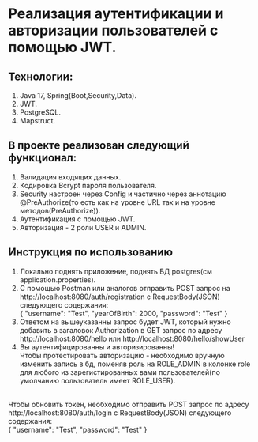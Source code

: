 # Реализация аутентификации и авторизации пользователей с помощью JWT.

## Технологии:
1. Java 17, Spring(Boot,Security,Data).
2. JWT.
3. PostgreSQL.
4. Mapstruct.

## В проекте реализован следующий функционал:
1. Валидация входящих данных.
2. Кодировка Bcrypt пароля пользователя.
3. Security настроен через Config и частично через аннотацию @PreAuthorize(то есть как на уровне URL так и на уровне методов(PreAuthorize)).
4. Аутентификация с помощью JWT.
5. Авторизация - 2 роли USER и ADMIN.

## Инструкция по использованию
1. Локально поднять приложение, поднять БД postgres(см application.properties).
2. С помощью Postman или аналогов отправить POST запрос на http://localhost:8080/auth/registration с RequestBody(JSON) следующего содержания:<br>
{
    "username": "Test",
    "yearOfBirth": 2000,
    "password": "Test"
}<br>
4. Ответом на вышеуказанны запрос будет JWT, который нужно добавить в загаловок Authorization в GET запрос по адресу http://localhost:8080/hello или http://localhost:8080/hello/showUser
5. Вы аутентифицированны и авторизированны!<br>
Чтобы протестировать авторизацию - необходимо вручную изменить запись в бд, поменяв роль на ROLE_ADMIN в колонке role для любого из зарегистированных вами пользователей(по умолчанию пользователь имеет ROLE_USER).
<br>
Чтобы обновить токен, необходимо отправить POST запрос по адресу http://localhost:8080/auth/login с RequestBody(JSON) следующего содержания:<br>
{
    "username": "Test",
    "password": "Test"
}<br>
